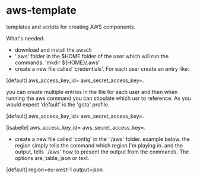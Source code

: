 # aws-template
templates and scripts for creating AWS components.

What's needed.
 - download and install the awscli
 - '.aws' folder in the $HOME folder of the user which will run the commands. 'mkdir ${HOME}/.aws'
 - create a new file called 'credentials'.  For each user create an entry like:
 
[default]
aws_access_key_id=<put your access key here>
aws_secret_access_key=<put your secret here>.


  you can create multiple entries in the file for each user and then when running the aws command you can stipulate which usr to reference. As you would expect 'default' is the 'goto' profile.
  
[default]
aws_access_key_id=<put your access key here>
aws_secret_access_key=<put your secret here>.
  
[isabelle]
aws_access_key_id=<put your access key here>
aws_secret_access_key=<put your secret here>.
  
 
 - create a new file called 'config' in the './aws' folder. example below.  the region simply tells the command which region I'm playing in.  and the output, tells './aws' how to present the output from the commands.  The options are, table, json or text.

[default]
region=eu-west-1
output=json
